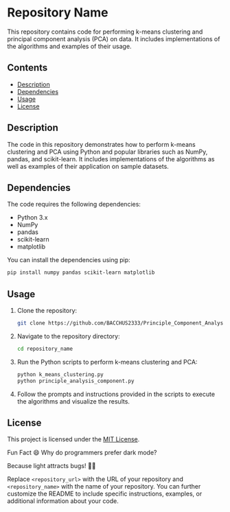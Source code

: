 

# Repository Name

This repository contains code for performing k-means clustering and principal component analysis (PCA) on data. It includes implementations of the algorithms and examples of their usage.

## Contents

- [Description](#description)
- [Dependencies](#dependencies)
- [Usage](#usage)
- [License](#license)

## Description

The code in this repository demonstrates how to perform k-means clustering and PCA using Python and popular libraries such as NumPy, pandas, and scikit-learn. It includes implementations of the algorithms as well as examples of their application on sample datasets.

## Dependencies

The code requires the following dependencies:

- Python 3.x
- NumPy
- pandas
- scikit-learn
- matplotlib

You can install the dependencies using pip:

```bash
pip install numpy pandas scikit-learn matplotlib
```

## Usage

1. Clone the repository:

   ```bash
   git clone https://github.com/BACCHUS2333/Principle_Component_Analysis.github.io
   ```

2. Navigate to the repository directory:

   ```bash
   cd repository_name
   ```

3. Run the Python scripts to perform k-means clustering and PCA:

   ```bash
   python k_means_clustering.py
   python principle_analysis_component.py
   ```

4. Follow the prompts and instructions provided in the scripts to execute the algorithms and visualize the results.

## License

This project is licensed under the [MIT License](LICENSE).

Fun Fact 😄
Why do programmers prefer dark mode?

Because light attracts bugs! 🐛🌑

Replace `<repository_url>` with the URL of your repository and `<repository_name>` with the name of your repository. You can further customize the README to include specific instructions, examples, or additional information about your code.
